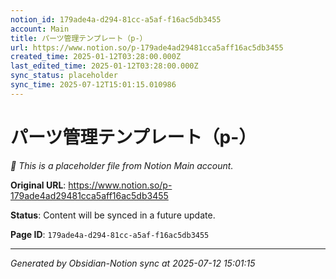 ```yaml
---
notion_id: 179ade4a-d294-81cc-a5af-f16ac5db3455
account: Main
title: パーツ管理テンプレート（p-）
url: https://www.notion.so/p-179ade4ad29481cca5aff16ac5db3455
created_time: 2025-01-12T03:28:00.000Z
last_edited_time: 2025-01-12T03:28:00.000Z
sync_status: placeholder
sync_time: 2025-07-12T15:01:15.010986
---
```


# パーツ管理テンプレート（p-）

*🔄 This is a placeholder file from Notion Main account.*

**Original URL**: https://www.notion.so/p-179ade4ad29481cca5aff16ac5db3455

**Status**: Content will be synced in a future update.

**Page ID**: `179ade4a-d294-81cc-a5af-f16ac5db3455`

---

*Generated by Obsidian-Notion sync at 2025-07-12 15:01:15*
